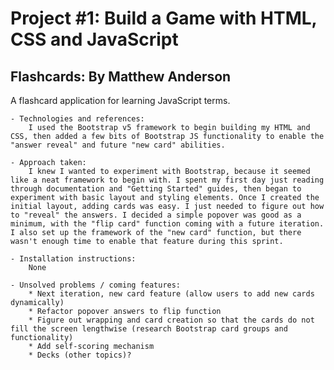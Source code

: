 # Project #1: Build a Game with HTML, CSS and JavaScript
## Flashcards: By Matthew Anderson

A flashcard application for learning JavaScript terms.

    - Technologies and references:
        I used the Bootstrap v5 framework to begin building my HTML and CSS, then added a few bits of Bootstrap JS functionality to enable the "answer reveal" and future "new card" abilities.

    - Approach taken:
        I knew I wanted to experiment with Bootstrap, because it seemed like a neat framework to begin with. I spent my first day just reading through documentation and "Getting Started" guides, then began to experiment with basic layout and styling elements. Once I created the initial layout, adding cards was easy. I just needed to figure out how to "reveal" the answers. I decided a simple popover was good as a minimum, with the "flip card" function coming with a future iteration. I also set up the framework of the "new card" function, but there wasn't enough time to enable that feature during this sprint.

    - Installation instructions:
        None

    - Unsolved problems / coming features:
        * Next iteration, new card feature (allow users to add new cards dynamically)
        * Refactor popover answers to flip function
        * Figure out wrapping and card creation so that the cards do not fill the screen lengthwise (research Bootstrap card groups and functionality)
        * Add self-scoring mechanism
        * Decks (other topics)?